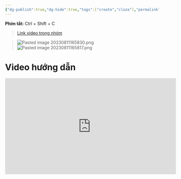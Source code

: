 ```yaml
---
{"dg-publish":true,"dg-hide":true,"tags":["create","cloze"],"permalink":"/ii-anki-co-ban/tao-the-cloze-an-thuong/","hide":true,"dgPassFrontmatter":true}
---
```



**Phím tắt:** Ctrl + Shift + C

> [Link video trong nhóm](https://www.facebook.com/100006970567626/videos/601618848830670/)

> ![Pasted image 20230811165830.png](/img/user/Y.%20Files/Pasted%20image%2020230811165830.png)
> ![Pasted image 20230811165817.png](/img/user/Y.%20Files/Pasted%20image%2020230811165817.png)

# Video hướng dẫn

<iframe width="560" height="315" src="https://www.youtube.com/embed/2_vSPyMm--A?si=FKdy8n5Zo2RVr6o-" title="YouTube video player" frameborder="0" allow="accelerometer; autoplay; clipboard-write; encrypted-media; gyroscope; picture-in-picture; web-share" allowfullscreen></iframe>